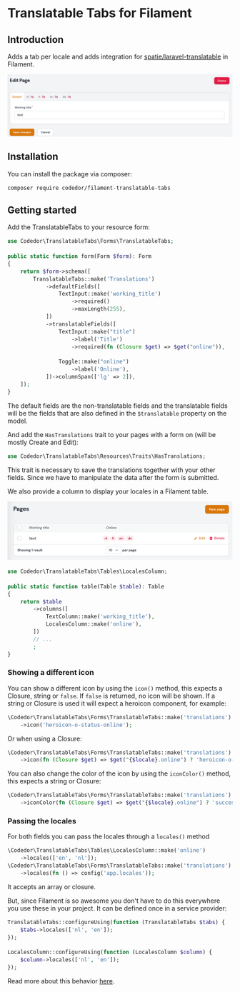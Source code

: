 # Translatable Tabs for Filament

## Introduction

Adds a tab per locale and adds integration for [spatie/laravel-translatable](https://spatie.be/docs/laravel-translatable/v6/introduction) in Filament.

![translatable-tabs.png](translatable-tabs.png)

## Installation

You can install the package via composer:

```bash
composer require codedor/filament-translatable-tabs
```

## Getting started

Add the TranslatableTabs to your resource form:

```php
use Codedor\TranslatableTabs\Forms\TranslatableTabs;

public static function form(Form $form): Form
{
    return $form->schema([
        TranslatableTabs::make('Translations')
            ->defaultFields([
                TextInput::make('working_title')
                    ->required()
                    ->maxLength(255),
            ])
            ->translatableFields([
                TextInput::make("title")
                    ->label('Title')
                    ->required(fn (Closure $get) => $get("online")),

                Toggle::make("online")
                    ->label('Online'),
            ])->columnSpan(['lg' => 2]),
    ]);
}
```

The default fields are the non-translatable fields and the translatable fields will be the fields that are also defined in the `$translatable` property on the model.

And add the `HasTranslations` trait to your pages with a form on (will be mostly Create and Edit):

```php
use Codedor\TranslatableTabs\Resources\Traits\HasTranslations;
```

This trait is necessary to save the translations together with your other fields. Since we have to manipulate the data after the form is submitted.

We also provide a column to display your locales in a Filament table.

![locales-column.png](locales-column.png)

```php
use Codedor\TranslatableTabs\Tables\LocalesColumn;

public static function table(Table $table): Table
{
    return $table
        ->columns([
            TextColumn::make('working_title'),
            LocalesColumn::make('online'),
        ])
        // ...
        ;
}
```

### Showing a different icon

You can show a different icon by using the `icon()` method, this expects a Closure, string or `false`.
If `false` is returned, no icon will be shown. If a string or Closure is used it will expect a heroicon component, for example:

```php
\Codedor\TranslatableTabs\Forms\TranslatableTabs::make('translations')
    ->icon('heroicon-o-status-online');
```

Or when using a Closure:

```php
\Codedor\TranslatableTabs\Forms\TranslatableTabs::make('translations')
    ->icon(fn (Closure $get) => $get("{$locale}.online") ? 'heroicon-o-status-online' : 'heroicon-o-status-offline');
```

You can also change the color of the icon by using the `iconColor()` method, this expects a string or Closure:

```php
\Codedor\TranslatableTabs\Forms\TranslatableTabs::make('translations')
    ->iconColor(fn (Closure $get) => $get("{$locale}.online") ? 'success' : 'danger');
```

### Passing the locales

For both fields you can pass the locales through a `locales()` method

```php
\Codedor\TranslatableTabs\Tables\LocalesColumn::make('online')
    ->locales(['en', 'nl']);
\Codedor\TranslatableTabs\Forms\TranslatableTabs::make('translations')
    ->locales(fn () => config('app.locales'));
```

It accepts an array or closure.

But, since Filament is so awesome you don't have to do this everywhere you use these in your project.
It can be defined once in a service provider:

```php
TranslatableTabs::configureUsing(function (TranslatableTabs $tabs) {
    $tabs->locales(['nl', 'en']);
});

LocalesColumn::configureUsing(function (LocalesColumn $column) {
    $column->locales(['nl', 'en']);
});
```

Read more about this behavior [here](https://filamentphp.com/docs/2.x/forms/fields#global-settings).
